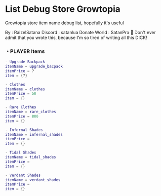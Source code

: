 # List Debug Store Growtopia
Growtopia store item name debug list, hopefully it's useful

By : RaizelSatana
Discord : satanlua
Donate World : SatanPro 🗿
Don't ever admit that you wrote this, because I'm so tired of writing all this DICK! 

### ・PLAYER Items

```lua
- Upgrade Backpack
itemName = upgrade_bacpack
itemPrice = ?
item = {?}

- Clothes
itemName = clothes
itemPrice = 50
item = {}

- Rare Clothes
itemName = rare_clothes
itemPrice = 800
item = {}

- Infernal Shades
itemName = infernal_shades
itemPrice = 
item = {}

- Tidal Shades
itemName = tidal_shades
itemPrice =
item = {}

- Verdant Shades
itemName = verdant_shades
itemPrice = 
item = {}
```
